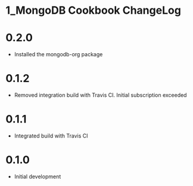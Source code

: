 # 1_MongoDB Cookbook ChangeLog

# 0.2.0

- Installed the mongodb-org package

# 0.1.2

- Removed integration build with Travis CI.  Initial subscription exceeded

# 0.1.1

- Integrated build with Travis CI

# 0.1.0

- Initial development
